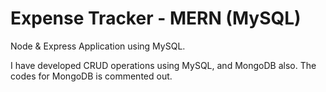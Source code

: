 # Expense Tracker - MERN (MySQL)

Node & Express Application using MySQL.

I have developed CRUD operations using MySQL, and MongoDB also. The codes for MongoDB is commented out.
